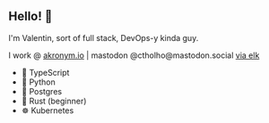## Hello! 🫣

I'm Valentin, sort of full stack, DevOps-y kinda guy.

I work @ [akronym.io](https://akronym.io) | mastodon @ctholho@mastodon&#46;social [via elk](https://elk.zone/mastodon.social/@ctholho)

* 🔨 TypeScript
* 🐍 Python
* 🐘 Postgres
* 🦀 Rust (beginner)
* ☸️ Kubernetes
